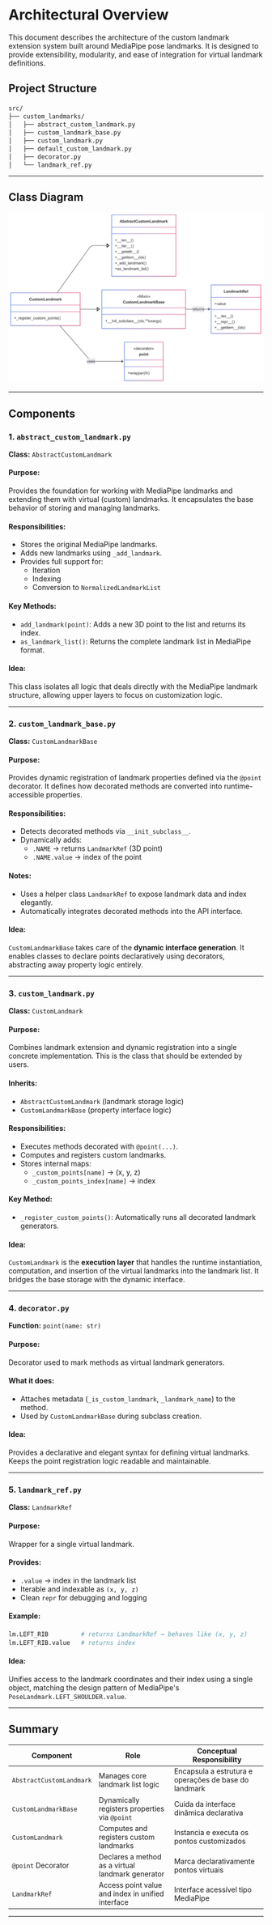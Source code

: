 # Architectural Overview

This document describes the architecture of the custom landmark extension system built around MediaPipe pose landmarks. It is designed to provide extensibility, modularity, and ease of integration for virtual landmark definitions.

## Project Structure

```
src/
├── custom_landmarks/
│   ├── abstract_custom_landmark.py
│   ├── custom_landmark_base.py
│   ├── custom_landmark.py
│   ├── default_custom_landmark.py
│   ├── decorator.py
│   └── landmark_ref.py
```

---

## Class Diagram

![Class Diagram](./diagrams/class.png)

---

## Components

### 1. `abstract_custom_landmark.py`

**Class:** `AbstractCustomLandmark`

#### Purpose:
Provides the foundation for working with MediaPipe landmarks and extending them with virtual (custom) landmarks. It encapsulates the base behavior of storing and managing landmarks.

#### Responsibilities:
- Stores the original MediaPipe landmarks.
- Adds new landmarks using `_add_landmark`.
- Provides full support for:
  - Iteration
  - Indexing
  - Conversion to `NormalizedLandmarkList`

#### Key Methods:
- `add_landmark(point)`: Adds a new 3D point to the list and returns its index.
- `as_landmark_list()`: Returns the complete landmark list in MediaPipe format.

#### Idea:
This class isolates all logic that deals directly with the MediaPipe landmark structure, allowing upper layers to focus on customization logic.

---

### 2. `custom_landmark_base.py`

**Class:** `CustomLandmarkBase`

#### Purpose:
Provides dynamic registration of landmark properties defined via the `@point` decorator. It defines how decorated methods are converted into runtime-accessible properties.

#### Responsibilities:
- Detects decorated methods via `__init_subclass__`.
- Dynamically adds:
  - `.NAME` → returns `LandmarkRef` (3D point)
  - `.NAME.value` → index of the point

#### Notes:
- Uses a helper class `LandmarkRef` to expose landmark data and index elegantly.
- Automatically integrates decorated methods into the API interface.

#### Idea:
`CustomLandmarkBase` takes care of the **dynamic interface generation**. It enables classes to declare points declaratively using decorators, abstracting away property logic entirely.

---

### 3. `custom_landmark.py`

**Class:** `CustomLandmark`

#### Purpose:
Combines landmark extension and dynamic registration into a single concrete implementation. This is the class that should be extended by users.

#### Inherits:
- `AbstractCustomLandmark` (landmark storage logic)
- `CustomLandmarkBase` (property interface logic)

#### Responsibilities:
- Executes methods decorated with `@point(...)`.
- Computes and registers custom landmarks.
- Stores internal maps:
  - `_custom_points[name]` → (x, y, z)
  - `_custom_points_index[name]` → index

#### Key Method:
- `_register_custom_points()`: Automatically runs all decorated landmark generators.

#### Idea:
`CustomLandmark` is the **execution layer** that handles the runtime instantiation, computation, and insertion of the virtual landmarks into the landmark list. It bridges the base storage with the dynamic interface.

---

### 4. `decorator.py`

**Function:** `point(name: str)`

#### Purpose:
Decorator used to mark methods as virtual landmark generators.

#### What it does:
- Attaches metadata (`_is_custom_landmark`, `_landmark_name`) to the method.
- Used by `CustomLandmarkBase` during subclass creation.

#### Idea:
Provides a declarative and elegant syntax for defining virtual landmarks. Keeps the point registration logic readable and maintainable.

---

### 5. `landmark_ref.py`

**Class:** `LandmarkRef`

#### Purpose:
Wrapper for a single virtual landmark.

#### Provides:
- `.value` → index in the landmark list
- Iterable and indexable as `(x, y, z)`
- Clean `repr` for debugging and logging

#### Example:
```python
lm.LEFT_RIB         # returns LandmarkRef → behaves like (x, y, z)
lm.LEFT_RIB.value   # returns index
```

#### Idea:
Unifies access to the landmark coordinates and their index using a single object, matching the design pattern of MediaPipe's `PoseLandmark.LEFT_SHOULDER.value`.

---

## Summary

| Component                  | Role                                               | Conceptual Responsibility                            |
|---------------------------|----------------------------------------------------|-------------------------------------------------------|
| `AbstractCustomLandmark`  | Manages core landmark list logic                  | Encapsula a estrutura e operações de base do landmark |
| `CustomLandmarkBase`      | Dynamically registers properties via `@point`     | Cuida da interface dinâmica declarativa               |
| `CustomLandmark`          | Computes and registers custom landmarks           | Instancia e executa os pontos customizados  |
| `@point` Decorator        | Declares a method as a virtual landmark generator | Marca declarativamente pontos virtuais                |
| `LandmarkRef`             | Access point value and index in unified interface | Interface acessível tipo MediaPipe                    |

---
